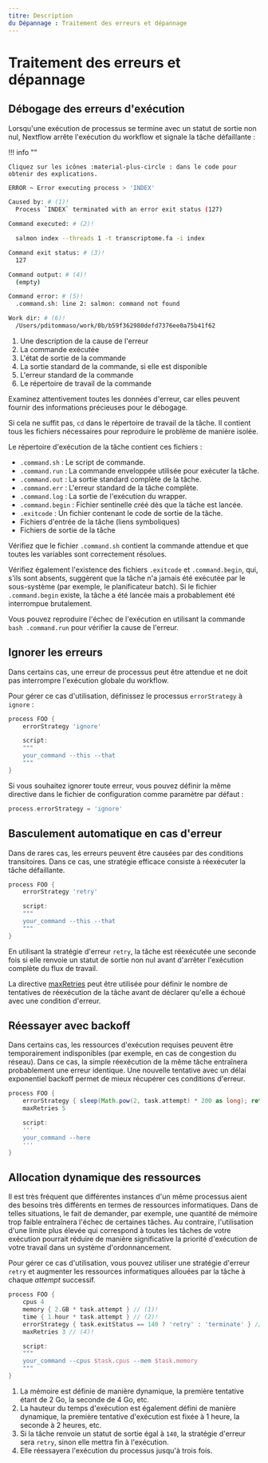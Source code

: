 ```yaml
---
titre: Description 
du Dépannage : Traitement des erreurs et dépannage
---
```


# Traitement des erreurs et dépannage

## Débogage des erreurs d'exécution

Lorsqu'une exécution de processus se termine avec un statut de sortie non nul, Nextflow arrête l'exécution du workflow et signale la tâche défaillante :

!!! info ""

    Cliquez sur les icônes :material-plus-circle : dans le code pour obtenir des explications.

```bash
ERROR ~ Error executing process > 'INDEX'

Caused by: # (1)!
  Process `INDEX` terminated with an error exit status (127)

Command executed: # (2)!

  salmon index --threads 1 -t transcriptome.fa -i index

Command exit status: # (3)!
  127

Command output: # (4)!
  (empty)

Command error: # (5)!
  .command.sh: line 2: salmon: command not found

Work dir: # (6)!
  /Users/pditommaso/work/0b/b59f362980defd7376ee0a75b41f62
```

1. Une description de la cause de l'erreur
2. La commande exécutée
3. L'état de sortie de la commande
4. La sortie standard de la commande, si elle est disponible
5. L'erreur standard de la commande
6. Le répertoire de travail de la commande

Examinez attentivement toutes les données d'erreur, car elles peuvent fournir des informations précieuses pour le débogage.

Si cela ne suffit pas, `cd` dans le répertoire de travail de la tâche. Il contient tous les fichiers nécessaires pour reproduire le problème de manière isolée.

Le répertoire d'exécution de la tâche contient ces fichiers :

-   `.command.sh` : Le script de commande.
-   `.command.run` : La commande enveloppée utilisée pour exécuter la tâche.
-   `.command.out` : La sortie standard complète de la tâche.
-   `.command.err` : L'erreur standard de la tâche complète.
-   `.command.log` : La sortie de l'exécution du wrapper.
-   `.command.begin` : Fichier sentinelle créé dès que la tâche est lancée.
-   `.exitcode` : Un fichier contenant le code de sortie de la tâche.
-   Fichiers d'entrée de la tâche (liens symboliques)
-   Fichiers de sortie de la tâche

Vérifiez que le fichier `.command.sh` contient la commande attendue et que toutes les variables sont correctement résolues.

Vérifiez également l'existence des fichiers `.exitcode` et `.command.begin`, qui, s'ils sont absents, suggèrent que la tâche n'a jamais été exécutée par le sous-système (par exemple, le planificateur batch). Si le fichier `.command.begin` existe, la tâche a été lancée mais a probablement été interrompue brutalement.

Vous pouvez reproduire l'échec de l'exécution en utilisant la commande `bash .command.run` pour vérifier la cause de l'erreur.

## Ignorer les erreurs

Dans certains cas, une erreur de processus peut être attendue et ne doit pas interrompre l'exécution globale du workflow.

Pour gérer ce cas d'utilisation, définissez le processus `errorStrategy` à `ignore` :

```groovy linenums="1"
process FOO {
    errorStrategy 'ignore'

    script:
    """
    your_command --this --that
    """
}
```

Si vous souhaitez ignorer toute erreur, vous pouvez définir la même directive dans le fichier de configuration comme paramètre par défaut :

```groovy
process.errorStrategy = 'ignore'
```

## Basculement automatique en cas d'erreur

Dans de rares cas, les erreurs peuvent être causées par des conditions transitoires. Dans ce cas, une stratégie efficace consiste à réexécuter la tâche défaillante.

```groovy linenums="1"
process FOO {
    errorStrategy 'retry'

    script:
    """
    your_command --this --that
    """
}
```

En utilisant la stratégie d'erreur `retry`, la tâche est réexécutée une seconde fois si elle renvoie un statut de sortie non nul avant d'arrêter l'exécution complète du flux de travail.

La directive [maxRetries](https://www.nextflow.io/docs/latest/process.html#maxretries) peut être utilisée pour définir le nombre de tentatives de réexécution de la tâche avant de déclarer qu'elle a échoué avec une condition d'erreur.

## Réessayer avec backoff

Dans certains cas, les ressources d'exécution requises peuvent être temporairement indisponibles (par exemple, en cas de congestion du réseau). Dans ce cas, la simple réexécution de la même tâche entraînera probablement une erreur identique. Une nouvelle tentative avec un délai exponentiel  backoff permet de mieux récupérer ces conditions d'erreur.

```groovy linenums="1"
process FOO {
    errorStrategy { sleep(Math.pow(2, task.attempt) * 200 as long); return 'retry' }
    maxRetries 5

    script:
    '''
    your_command --here
    '''
}
```

## Allocation dynamique des ressources

Il est très fréquent que différentes instances d'un même processus aient des besoins très différents en termes de ressources informatiques. Dans de telles situations, le fait de demander, par exemple, une quantité de mémoire trop faible entraînera l'échec de certaines tâches. Au contraire, l'utilisation d'une limite plus élevée qui correspond à toutes les tâches de votre exécution pourrait réduire de manière significative la priorité d'exécution de votre travail dans un système d'ordonnancement.

Pour gérer ce cas d'utilisation, vous pouvez utiliser une stratégie d'erreur `retry` et augmenter les ressources informatiques allouées par la tâche à chaque _attempt_ successif.

```groovy linenums="1"
process FOO {
    cpus 4
    memory { 2.GB * task.attempt } // (1)!
    time { 1.hour * task.attempt } // (2)!
    errorStrategy { task.exitStatus == 140 ? 'retry' : 'terminate' } // (3)!
    maxRetries 3 // (4)!

    script:
    """
    your_command --cpus $task.cpus --mem $task.memory
    """
}
```

1. La mémoire est définie de manière dynamique, la première tentative étant de 2 Go, la seconde de 4 Go, etc.
2. La hauteur du temps d'exécution est également défini de manière dynamique, la première tentative d'exécution est fixée à 1 heure, la seconde à 2 heures, etc.
3. Si la tâche renvoie un statut de sortie égal à `140`, la stratégie d'erreur sera `retry`, sinon elle mettra fin à l'exécution.
4. Elle réessayera l'exécution du processus jusqu'à trois fois.
